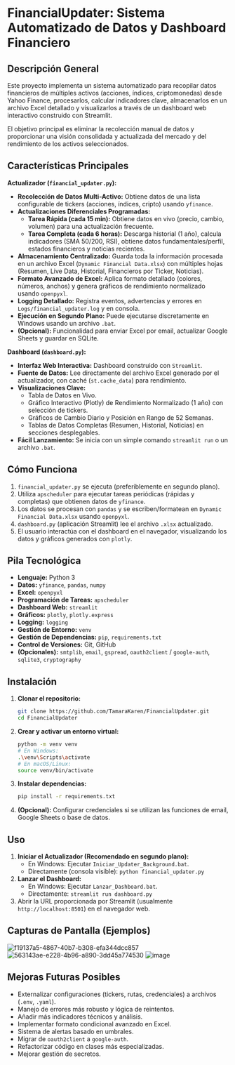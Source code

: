 # FinancialUpdater: Sistema Automatizado de Datos y Dashboard Financiero

## Descripción General

Este proyecto implementa un sistema automatizado para recopilar datos financieros de múltiples activos (acciones, índices, criptomonedas) desde Yahoo Finance, procesarlos, calcular indicadores clave, almacenarlos en un archivo Excel detallado y visualizarlos a través de un dashboard web interactivo construido con Streamlit.

El objetivo principal es eliminar la recolección manual de datos y proporcionar una visión consolidada y actualizada del mercado y del rendimiento de los activos seleccionados.

## Características Principales

**Actualizador (`financial_updater.py`):**

*   **Recolección de Datos Multi-Activo:** Obtiene datos de una lista configurable de tickers (acciones, índices, cripto) usando `yfinance`.
*   **Actualizaciones Diferenciales Programadas:**
    *   **Tarea Rápida (cada 15 min):** Obtiene datos en vivo (precio, cambio, volumen) para una actualización frecuente.
    *   **Tarea Completa (cada 6 horas):** Descarga historial (1 año), calcula indicadores (SMA 50/200, RSI), obtiene datos fundamentales/perfil, estados financieros y noticias recientes.
*   **Almacenamiento Centralizado:** Guarda toda la información procesada en un archivo Excel (`Dynamic Financial Data.xlsx`) con múltiples hojas (Resumen, Live Data, Historial, Financieros por Ticker, Noticias).
*   **Formato Avanzado de Excel:** Aplica formato detallado (colores, números, anchos) y genera gráficos de rendimiento normalizado usando `openpyxl`.
*   **Logging Detallado:** Registra eventos, advertencias y errores en `Logs/financial_updater.log` y en consola.
*   **Ejecución en Segundo Plano:** Puede ejecutarse discretamente en Windows usando un archivo `.bat`.
*   **(Opcional):** Funcionalidad para enviar Excel por email, actualizar Google Sheets y guardar en SQLite.

**Dashboard (`dashboard.py`):**

*   **Interfaz Web Interactiva:** Dashboard construido con `Streamlit`.
*   **Fuente de Datos:** Lee directamente del archivo Excel generado por el actualizador, con caché (`st.cache_data`) para rendimiento.
*   **Visualizaciones Clave:**
    *   Tabla de Datos en Vivo.
    *   Gráfico Interactivo (Plotly) de Rendimiento Normalizado (1 año) con selección de tickers.
    *   Gráficos de Cambio Diario y Posición en Rango de 52 Semanas.
    *   Tablas de Datos Completas (Resumen, Historial, Noticias) en secciones desplegables.
*   **Fácil Lanzamiento:** Se inicia con un simple comando `streamlit run` o un archivo `.bat`.

## Cómo Funciona

1.  `financial_updater.py` se ejecuta (preferiblemente en segundo plano).
2.  Utiliza `apscheduler` para ejecutar tareas periódicas (rápidas y completas) que obtienen datos de `yfinance`.
3.  Los datos se procesan con `pandas` y se escriben/formatean en `Dynamic Financial Data.xlsx` usando `openpyxl`.
4.  `dashboard.py` (aplicación Streamlit) lee el archivo `.xlsx` actualizado.
5.  El usuario interactúa con el dashboard en el navegador, visualizando los datos y gráficos generados con `plotly`.

## Pila Tecnológica

*   **Lenguaje:** Python 3
*   **Datos:** `yfinance`, `pandas`, `numpy`
*   **Excel:** `openpyxl`
*   **Programación de Tareas:** `apscheduler`
*   **Dashboard Web:** `streamlit`
*   **Gráficos:** `plotly`, `plotly.express`
*   **Logging:** `logging`
*   **Gestión de Entorno:** `venv`
*   **Gestión de Dependencias:** `pip`, `requirements.txt`
*   **Control de Versiones:** Git, GitHub
*   **(Opcionales):** `smtplib`, `email`, `gspread`, `oauth2client` / `google-auth`, `sqlite3`, `cryptography`

## Instalación

1.  **Clonar el repositorio:**
    ```bash
    git clone https://github.com/TamaraKaren/FinancialUpdater.git
    cd FinancialUpdater
    ```
2.  **Crear y activar un entorno virtual:**
    ```bash
    python -m venv venv
    # En Windows:
    .\venv\Scripts\activate
    # En macOS/Linux:
    source venv/bin/activate
    ```
3.  **Instalar dependencias:**
    ```bash
    pip install -r requirements.txt
    ```
4.  **(Opcional):** Configurar credenciales si se utilizan las funciones de email, Google Sheets o base de datos.

## Uso

1.  **Iniciar el Actualizador (Recomendado en segundo plano):**
    *   En Windows: Ejecutar `Iniciar_Updater_Background.bat`.
    *   Directamente (consola visible): `python financial_updater.py`
2.  **Lanzar el Dashboard:**
    *   En Windows: Ejecutar `Lanzar_Dashboard.bat`.
    *   Directamente: `streamlit run dashboard.py`
3.  Abrir la URL proporcionada por Streamlit (usualmente `http://localhost:8501`) en el navegador web.

## Capturas de Pantalla (Ejemplos)

![f19137a5-4867-40b7-b308-efa344dcc857](https://github.com/user-attachments/assets/8996fb7f-a11e-4093-9934-e30d0b13f09f)
![563143ae-e228-4b96-a890-3dd45a774530](https://github.com/user-attachments/assets/547286e6-d730-4118-8d7a-10b486f56bec)
![image](https://github.com/user-attachments/assets/7c9d1c65-7845-43dc-b90c-faf4a7fb1bc3)

## Mejoras Futuras Posibles

*   Externalizar configuraciones (tickers, rutas, credenciales) a archivos (`.env`, `.yaml`).
*   Manejo de errores más robusto y lógica de reintentos.
*   Añadir más indicadores técnicos y análisis.
*   Implementar formato condicional avanzado en Excel.
*   Sistema de alertas basado en umbrales.
*   Migrar de `oauth2client` a `google-auth`.
*   Refactorizar código en clases más especializadas.
*   Mejorar gestión de secretos.
